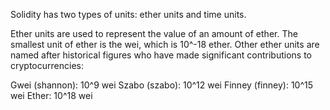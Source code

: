 
Solidity has two types of units: ether units and time units.

Ether units are used to represent the value of an amount of ether. The smallest unit of ether is the wei, which is 10^-18 ether. Other ether units are named after historical figures who have made significant contributions to cryptocurrencies:

Gwei (shannon): 10^9 wei
Szabo (szabo): 10^12 wei
Finney (finney): 10^15 wei
Ether: 10^18 wei